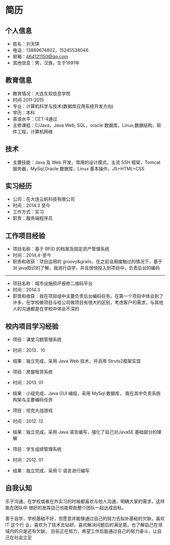 # 简历

## 个人信息

* 姓名：刘天琪
* 电话：13889674802，15245538046
* 邮箱：464121150@qq.com 
* 其他信息：男，汉族，生于1991年

## 教育信息

* 教育情况：大连东软信息学院
* 时间 2011-2015
* 专业：计算机科学与技术(数据库应用系统开发方向) 
* 学历：本科
* 英语水平：CET-4通过
* 主修课程：C/Java，Java Web, SQL，oracle 数据库，Linux,数据结构，软件工程，计算机网络 

## 技术

* 主要技能：Java 及 Web 开发，常用的设计模式，主流 SSH 框架，Tomcat 服务器，MySql,Oracle 数据库，Linux 基本操作，JS+HTML+CSS

## 实习经历

* 公司：在大连云帆科技有限公司
* 时间：2014.3 至今 
* 工作方式：实习
* 职责：服务端程序员

## 工作项目经验



* 项目名称：基于 RFID 的档案及固定资产管理系统 
* 时间：2014.4-至今 
* 职责和收获：项目运用的 groovy&grails，在之前没用接触过的情况下，基于对 java知识的了解，我进行自学，并且很快投入到项目中，负责后台的编码 

----------------------

* 项目名称：城市设施损坏报修二维码平台 
* 时间：2014.3
* 职责和收获：我在项目组中主要负责后台编码任务，在第一个项目中体会到了许多，在学校做项目与给公司做项目有很大的区别，考虑客户的需求，与其他人的沟通都是在学校中体会不深的


## 校内项目学习经验

* 项目：课堂习题管理系统 
* 时间：2013．10 
* 结果：独立完成，采用 Java Web 技术，并且用 Struts2框架实现 
 

* 项目：房屋租赁系统 
* 时间：2013. 01 
* 结果：小组完成，Java GUI 编程，采用 MySql 数据库， 我在其中负责系统构架与主要编码任务 

* 项目：坦克大战游戏 
* 时间：2012. 12 
* 结果：独立完成，采用 Java 语言编写，强化了自己对JavaSE 基础部分的理解 

* 项目：学生成绩管理系统
* 时间：2012. 01
* 结果：独立完成，采用 C 语言进行编写


## 自我认知

乐于沟通，在学校或者在外实习的时候都喜欢与他人沟通，明确大家的需求，这样能在团队中
很好的发挥自己也能帮助整个团队一起达成目标。  

善于自学，学校基础不好，但愿意并能够通过自己的努力去拟补基础的欠缺，喜欢 IT 这个行
业，喜欢为了技术去钻研，喜欢解决问题后的满足感，也了解自己在领域内的只是还有欠缺，
目前正在努力，希望工作后能通过自己的努力奋斗，让自己在社会立足


